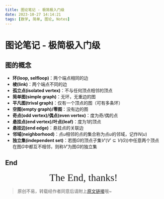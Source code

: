 ```yaml
---
title: 图论笔记 - 极简极入门级
date: 2023-10-27 14:14:21
tags: [数学, 简单, 图论, Notes]
---
```


# 图论笔记 - 极简极入门级

## 图的概念

+ **环(loop, selfloop)**：两个端点相同的边
+ **棱(link)**：两个端点不同的边
+ **孤立点(isolated vertex)**：不与任何顶点相邻的顶点
+ **简单图(simple graph)**：无环，无重边的图
+ **平凡图(trival graph)**：仅有一个顶点的图（可有多条环）
+ **空图(empty graph)/零图**：没有边的图
+ **奇点(odd vertex)/偶点(even vertex)**：度为奇/偶的点
+ **悬挂点(end vertex)/叶点(leaf)**：度为1的顶点
+ **悬挂边(end edge)**：悬挂点的关联边
+ **邻域(neighborhood)**：点$u$相邻的点的集合称为点$u$的邻域，记作$N(u)$
+ **独立集(independent set)**：若图$G$的顶点子集$V'(V'\subseteq V(G))$中任意两个顶点在图$G$中都互不相邻，则称$V'$为图$G$的独立集

## End

<center><font size="6px" face="Ink Free">The End, thanks!</font></center>

> 原创不易，转载经作者同意后请附上[原文链接](https://blog.tisfy.eu.org/2023/10/27/Other-Math-GraphTheory-Notes/)哦~
